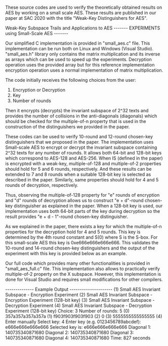 These source codes are used to verify the theoretically obtained results on AES by working on a small scale AES. These results are published in our paper at SAC 2020 with the title "Weak-Key Distinguishers for AES".

Weak-Key Subspace Trails and Applications to AES
------- EXPERIMENTS using Small-Scale AES -------

Our simplified C implementation is provided in "small_aes.c" file. This implementation can be run both on Linux and Windows (Visual Studio). "small_aes.h" library only contains the matrix multiplication and its inverse as arrays which can be used to speed up the experiments. Decryption operation uses the provided array but for this reference implementation encryption operation uses a normal implementation of matrix multiplication.

The code initially receives the following choices from the user:
1) Encryption or Decryption
2) Key
3) Number of rounds

Then it encrypts (decrypts) the invariant subspace of 2^32 texts and provides the number of collisions in the anti-diagonals (diagonals) which should be checked for the multiple-of-n property that is used in the construction of the distinguishers we provided in the paper.

These codes can be used to verify 10-round and 12-round chosen-key distinguishers that we proposed in the paper. The implementation uses Small-scale AES to encrypt or decrypt the invariant subspace containing 2^32 texts for any number of rounds. It allows both 64-bit and 128-bit keys which correspond to AES-128 and AES-256. When IS (defined in the paper) is encrypted with a weak-key, multiple-of-128 and multiple-of-2 properties should hold for 5 and 6 rounds, respectively. And these results can be extended to 7 and 8 rounds when a suitable 128-bit key is selected as described in the paper. Similarly, same properties should hold for 4 and 5 rounds of decryption, respectively. 

Thus, observing the multiple-of-128 property for "e" rounds of encryption and "d" rounds of decryption allows us to construct "e + d"-round chosen-key distinguisher as explained in the paper. When a 128-bit key is used, our implementation uses both 64-bit parts of the key during decryption so the result provides "e + d - 1"-round chosen-key distinguisher. 

As we explained in the paper, there exists a key for which the multiple-of-n properties for the decryption hold for 4 and 5 rounds. This key is determined by the 4th round constant and S(0) where S is the S-box. For this small-scale AES this key is 0xe666e666e666e666. This validates the 10-round and 14-round chosen-key distinguishers and the output of the experiment with this key is provided below as an example.

Our full code which provides many other functionalities is provided in "small_aes_full.c" file. This implementation also allows to practically verify multiple-of-2 property on the X subspace. However, this implementation is done for Visual Studio and requires small modifications for other compilers.



-------------- Example Output ---------------------
(1) Small AES Invariant Subspace - Encryption Experiment
(2) Small AES Invariant Subspace - Encryption Experiment (128-bit key)
(3) Small AES Invariant Subspace - Decryption Experiment
(4) Small AES Invariant Subspace - Decryption Experiment (128-bit key)
Choice: 3
Number of rounds: 5
(0) 357a357a357a357a
(1) f903f903f903f903
(2) 0
(3) 5555555555555555
(4) Enter manually
Select key: 4
Enter key (e.g. 0123456789abcdef): e666e666e666e666
Selected key is: e666e666e666e666
Diagonal 1: 140735340871680
Diagonal 2: 140735340871680
Diagonal 3: 140735340871680
Diagonal 4: 140735340871680
Time: 827 seconds
